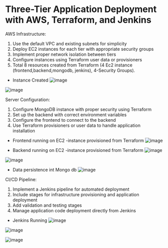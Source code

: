 # Three-Tier Application Deployment with AWS, Terraform, and Jenkins

AWS Infrastructure:

1. Use the default VPC and existing subnets for simplicity
2. Deploy EC2 instances for each tier with appropriate security groups
3. Implement proper network isolation between tiers
4. Configure instances using Terraform user data or provisioners
5. Total 8 resources created from Terraform (4 Ec2 instance (frontend,backend,mongodb, jenkins), 4-Security Groups).
- Instance Created 
![image](https://github.com/user-attachments/assets/1a04f5f1-5f5e-4c6b-89be-902a4313bb72)

![image](https://github.com/user-attachments/assets/ffbd95dc-f9ad-4468-8e78-1b64328ae2bf)

Server Configuration:

1. Configure MongoDB instance with proper security using Terraform
2. Set up the backend with correct environment variables
3. Configure the frontend to connect to the backend
4. Use Terraform provisioners or user data to handle application installation

- Frontend running on EC2 -instance provisioned from Terraform
![image](https://github.com/user-attachments/assets/bd0e5586-15d2-4d49-aa14-f2cf738f1f24)

- Backend running on EC2 -instance provisioned from Terraform
![image](https://github.com/user-attachments/assets/53701e78-205d-4e75-ac7a-031f709c215a)

![image](https://github.com/user-attachments/assets/8a105910-5a3b-47ba-a369-3ad1b6fe376c)

- Data persistence int Mongo db
![image](https://github.com/user-attachments/assets/fd44b7bc-b3ba-43c9-aba9-a7a40b1d1713)


CI/CD Pipeline:

1. Implement a Jenkins pipeline for automated deployment
2. Include stages for infrastructure provisioning and application deployment
3. Add validation and testing stages
4. Manage application code deployment directly from Jenkins

- Jenkins Running
![image](https://github.com/user-attachments/assets/79050a8d-b532-43be-98f6-8b20be6c6540)

![image](https://github.com/user-attachments/assets/7e228ac8-8382-4303-b5e3-b74dd62f0033)

![image](https://github.com/user-attachments/assets/259246e2-48c3-4374-8de0-dd5f68ccfff8)



